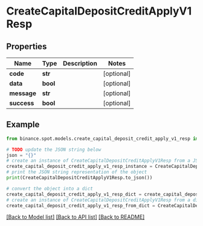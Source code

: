 # CreateCapitalDepositCreditApplyV1Resp


## Properties

Name | Type | Description | Notes
------------ | ------------- | ------------- | -------------
**code** | **str** |  | [optional] 
**data** | **bool** |  | [optional] 
**message** | **str** |  | [optional] 
**success** | **bool** |  | [optional] 

## Example

```python
from binance.spot.models.create_capital_deposit_credit_apply_v1_resp import CreateCapitalDepositCreditApplyV1Resp

# TODO update the JSON string below
json = "{}"
# create an instance of CreateCapitalDepositCreditApplyV1Resp from a JSON string
create_capital_deposit_credit_apply_v1_resp_instance = CreateCapitalDepositCreditApplyV1Resp.from_json(json)
# print the JSON string representation of the object
print(CreateCapitalDepositCreditApplyV1Resp.to_json())

# convert the object into a dict
create_capital_deposit_credit_apply_v1_resp_dict = create_capital_deposit_credit_apply_v1_resp_instance.to_dict()
# create an instance of CreateCapitalDepositCreditApplyV1Resp from a dict
create_capital_deposit_credit_apply_v1_resp_from_dict = CreateCapitalDepositCreditApplyV1Resp.from_dict(create_capital_deposit_credit_apply_v1_resp_dict)
```
[[Back to Model list]](../README.md#documentation-for-models) [[Back to API list]](../README.md#documentation-for-api-endpoints) [[Back to README]](../README.md)


